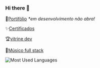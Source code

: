 ### Hi there 👋

📄[Portifólio](https://mikalron.github.io/portifolio/) <em>*em desenvolvimento não abra!</em>

✨[Certificados](https://github.com/MikalROn/certificados)

🏆[vitrine dev](https://cursos.alura.com.br/vitrinedev/Heromon-9010)

🎸[Músico full stack](https://open.spotify.com/intl-pt/artist/5Uvv8Xc3aFF7aUdOIOv1Bv?nd=1&dlsi=8f011fbbfea54621)


![Most Used Languages](https://github-readme-stats.vercel.app/api/top-langs/?username=MikalROn&hide=mdx,markdown,makefile,hack,xslt,css,scss,html,shell,batchfile,jupyter%20notebook&theme=dark&show_icons=true&hide_border=true&langs_count=8)



